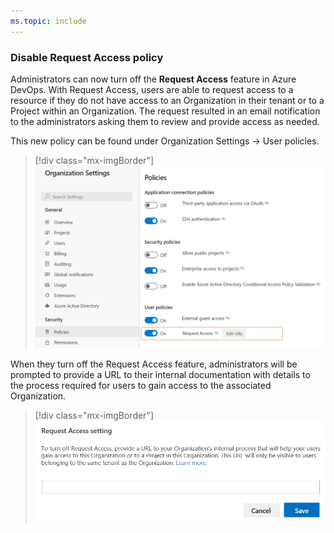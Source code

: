 ```yaml
---
ms.topic: include
---
```


### Disable Request Access policy

Administrators can now turn off the **Request Access** feature in Azure DevOps. With Request Access, users are able to request access to a resource if they do not have access to an Organization in their tenant or to a Project within an Organization. The request resulted in an email notification to the administrators asking them to review and provide access as needed. 

This new policy can be found under Organization Settings -> User policies.

> [!div class="mx-imgBorder"]
> ![Badge](../../media/165_03.png)

When they turn off the Request Access feature, administrators will be prompted to provide a URL to their internal documentation with details to the process required for users to gain access to the associated Organization. 

> [!div class="mx-imgBorder"]
> ![Badge](../../media/165_04.png)